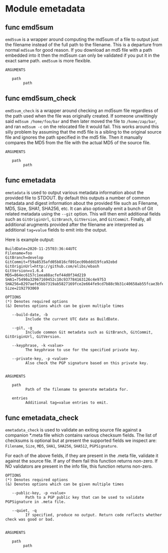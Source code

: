 # Module emetadata


## func emd5sum

`emd5sum` is a wrapper around computing the md5sum of a file to output just the filename instead of the full path to the
filename. This is a departure from normal `md5sum` for good reason. If you download an md5 file with a path embedded
into it then the md5sum can only be validated if you put it in the exact same path. `emd5sum` is more flexible.

```Groff
ARGUMENTS

   path
        path

```

## func emd5sum_check

`emd5sum_check` is a wrapper around checking an md5sum file regardless of the path used when the file was originally
created. If someone unwittingly said `md5sum /home/foo/bar` and then later moved the file to `/home/zap/bar`, and ran
`md5sum -c` on the relocated file it would fail. This works around this silly problem by assuming that the md5 file is a
sibling to the original source file and ignores the path specified in the md5 file. Then it manually compares the MD5
from the file with the actual MD5 of the source file.

```Groff
ARGUMENTS

   path
        path

```

## func emetadata

`emetadata` is used to output various metadata information about the provided file to STDOUT. By default this outputs a
number of common metadata and digest information about the provided file such as Filename, MD5, Size, SHA1, SHA256, etc.
It can also optionally emit a bunch of Git related metadata using the `--git` option. This will then emit additional
fields such as `GitOriginUrl`, `GitBranch`, `GitVersion`, and `GitCommit`. Finally, all additional arugments provided
after the filename are interpreted as additional `tag=value` fields to emit into the output.

Here is example output:

```shell
BuildDate=2020-11-25T03:36:44UTC
Filename=foo
GitBranch=develop
GitCommit=f59a8535afd05b816cf891ec09bddd19fca92ebd
GitOriginUrl=http://github.com/elibs/ebash
GitVersion=v1.6.4
MD5=864ec6157c1eea88acfef44d0f34d219
SHA1=75490a32967169452c10c937784163126c4e9753
SHA256=8297aefe5bb7319ab5827169fce2e664fe9cd7b88c9b31c40658ab55fcae3bfe
Size=2192793069
```

```Groff
OPTIONS
(*) Denotes required options
(&) Denotes options which can be given multiple times

   --build-date, -b
         Include the current UTC date as BuildDate.

   --git, -g
         Include common Git metadata such as GitBranch, GitCommit, GitOriginUrl, GitVersion.

   --keyphrase, -k <value>
         The keyphrase to use for the specified private key.

   --private-key, -p <value>
         Also check the PGP signature based on this private key.


ARGUMENTS

   path
         Path of the filename to generate metadata for.

   entries
         Additional tag=value entries to emit.
```

## func emetadata_check

`emetadata_check` is used to validate an exiting source file against a companion *.meta file which contains various
checksum fields. The list of checksums is optional but at present the supported fields we inspect are: `Filename`,
`Size`, `MD5`, `SHA1`, `SHA256`, `SHA512`, `PGPSignature`.

For each of the above fields, if they are present in the .meta file, validate it against the source file. If any of them
fail this function returns non-zero. If NO validators are present in the info file, this function returns non-zero.

```Groff
OPTIONS
(*) Denotes required options
(&) Denotes options which can be given multiple times

   --public-key, -p <value>
         Path to a PGP public key that can be used to validate PGPSignature in .meta file.

   --quiet, -q
         If specified, produce no output. Return code reflects whether check was good or bad.


ARGUMENTS

   path
        path

```

